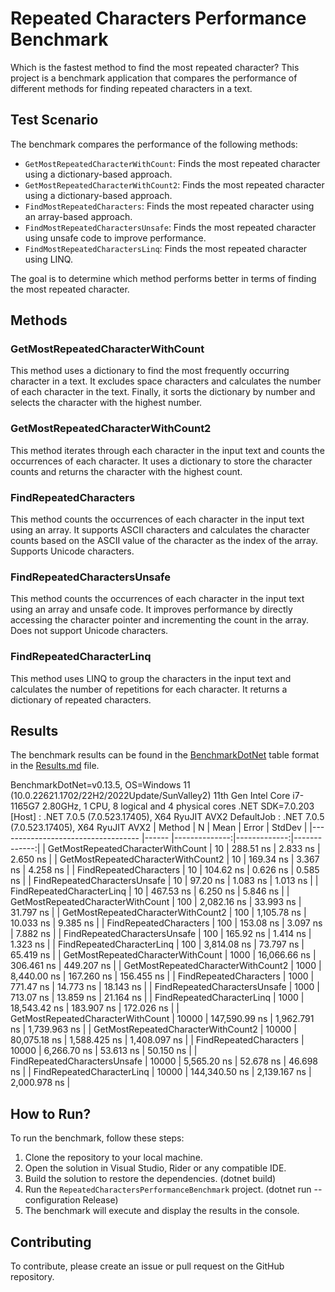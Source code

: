 # Repeated Characters Performance Benchmark
Which is the fastest method to find the most repeated character?
This project is a benchmark application that compares the performance of different methods for finding repeated characters in a text.

## Test Scenario
The benchmark compares the performance of the following methods:
- `GetMostRepeatedCharacterWithCount`: Finds the most repeated character using a dictionary-based approach.
- `GetMostRepeatedCharacterWithCount2`: Finds the most repeated character using a dictionary-based approach.
- `FindMostRepeatedCharacters`: Finds the most repeated character using an array-based approach.
- `FindMostRepeatedCharactersUnsafe`: Finds the most repeated character using unsafe code to improve performance.
- `FindMostRepeatedCharactersLinq`: Finds the most repeated character using LINQ.

The goal is to determine which method performs better in terms of finding the most repeated character.

## Methods

### GetMostRepeatedCharacterWithCount
This method uses a dictionary to find the most frequently occurring character in a text. It excludes space characters and calculates the number of each character in the text. Finally, it sorts the dictionary by number and selects the character with the highest number.

### GetMostRepeatedCharacterWithCount2
This method iterates through each character in the input text and counts the occurrences of each character. It uses a dictionary to store the character counts and returns the character with the highest count.

### FindRepeatedCharacters
This method counts the occurrences of each character in the input text using an array. It supports ASCII characters and calculates the character counts based on the ASCII value of the character as the index of the array. Supports Unicode characters.

### FindRepeatedCharactersUnsafe
This method counts the occurrences of each character in the input text using an array and unsafe code. It improves performance by directly accessing the character pointer and incrementing the count in the array. Does not support Unicode characters.

### FindRepeatedCharacterLinq
This method uses LINQ to group the characters in the input text and calculates the number of repetitions for each character. It returns a dictionary of repeated characters.

## Results
The benchmark results can be found in the [BenchmarkDotNet](https://benchmarkdotnet.org) table format in the [Results.md](Results.md) file.

BenchmarkDotNet=v0.13.5, OS=Windows 11 (10.0.22621.1702/22H2/2022Update/SunValley2)
11th Gen Intel Core i7-1165G7 2.80GHz, 1 CPU, 8 logical and 4 physical cores
.NET SDK=7.0.203
  [Host]     : .NET 7.0.5 (7.0.523.17405), X64 RyuJIT AVX2
  DefaultJob : .NET 7.0.5 (7.0.523.17405), X64 RyuJIT AVX2
|                             Method |     N |          Mean |        Error |       StdDev |
|----------------------------------- |------ |--------------:|-------------:|-------------:|
|  GetMostRepeatedCharacterWithCount |    10 |     288.51 ns |     2.833 ns |     2.650 ns |
| GetMostRepeatedCharacterWithCount2 |    10 |     169.34 ns |     3.367 ns |     4.258 ns |
|             FindRepeatedCharacters |    10 |     104.62 ns |     0.626 ns |     0.585 ns |
|       FindRepeatedCharactersUnsafe |    10 |      97.20 ns |     1.083 ns |     1.013 ns |
|          FindRepeatedCharacterLinq |    10 |     467.53 ns |     6.250 ns |     5.846 ns |
|  GetMostRepeatedCharacterWithCount |   100 |   2,082.16 ns |    33.993 ns |    31.797 ns |
| GetMostRepeatedCharacterWithCount2 |   100 |   1,105.78 ns |    10.033 ns |     9.385 ns |
|             FindRepeatedCharacters |   100 |     153.08 ns |     3.097 ns |     7.882 ns |
|       FindRepeatedCharactersUnsafe |   100 |     165.92 ns |     1.414 ns |     1.323 ns |
|          FindRepeatedCharacterLinq |   100 |   3,814.08 ns |    73.797 ns |    65.419 ns |
|  GetMostRepeatedCharacterWithCount |  1000 |  16,066.66 ns |   306.461 ns |   449.207 ns |
| GetMostRepeatedCharacterWithCount2 |  1000 |   8,440.00 ns |   167.260 ns |   156.455 ns |
|             FindRepeatedCharacters |  1000 |     771.47 ns |    14.773 ns |    18.143 ns |
|       FindRepeatedCharactersUnsafe |  1000 |     713.07 ns |    13.859 ns |    21.164 ns |
|          FindRepeatedCharacterLinq |  1000 |  18,543.42 ns |   183.907 ns |   172.026 ns |
|  GetMostRepeatedCharacterWithCount | 10000 | 147,590.99 ns | 1,962.791 ns | 1,739.963 ns |
| GetMostRepeatedCharacterWithCount2 | 10000 |  80,075.18 ns | 1,588.425 ns | 1,408.097 ns |
|             FindRepeatedCharacters | 10000 |   6,266.70 ns |    53.613 ns |    50.150 ns |
|       FindRepeatedCharactersUnsafe | 10000 |   5,565.20 ns |    52.678 ns |    46.698 ns |
|          FindRepeatedCharacterLinq | 10000 | 144,340.50 ns | 2,139.167 ns | 2,000.978 ns |


## How to Run?
To run the benchmark, follow these steps:

1. Clone the repository to your local machine.
2. Open the solution in Visual Studio, Rider or any compatible IDE.
3. Build the solution to restore the dependencies. (dotnet build)
4. Run the `RepeatedCharactersPerformanceBenchmark` project. (dotnet run --configuration Release)
5. The benchmark will execute and display the results in the console.

## Contributing
To contribute, please create an issue or pull request on the GitHub repository.
